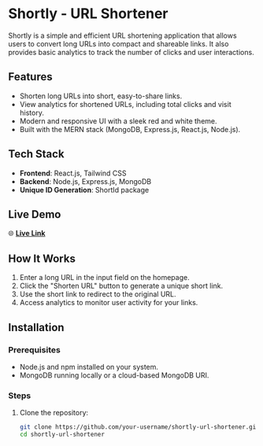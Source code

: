 # Shortly - URL Shortener

Shortly is a simple and efficient URL shortening application that allows users to convert long URLs into compact and shareable links. It also provides basic analytics to track the number of clicks and user interactions.

## Features
- Shorten long URLs into short, easy-to-share links.
- View analytics for shortened URLs, including total clicks and visit history.
- Modern and responsive UI with a sleek red and white theme.
- Built with the MERN stack (MongoDB, Express.js, React.js, Node.js).

## Tech Stack
- **Frontend**: React.js, Tailwind CSS
- **Backend**: Node.js, Express.js, MongoDB
- **Unique ID Generation**: ShortId package

## Live Demo
🌐 **[Live Link](https://your-live-url-shortly.com)**

## How It Works
1. Enter a long URL in the input field on the homepage.
2. Click the "Shorten URL" button to generate a unique short link.
3. Use the short link to redirect to the original URL.
4. Access analytics to monitor user activity for your links.

## Installation

### Prerequisites
- Node.js and npm installed on your system.
- MongoDB running locally or a cloud-based MongoDB URI.

### Steps
1. Clone the repository:
   ```bash
   git clone https://github.com/your-username/shortly-url-shortener.git
   cd shortly-url-shortener
